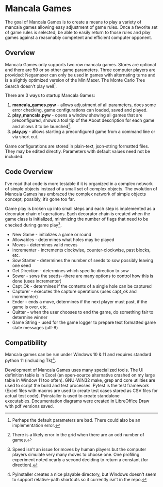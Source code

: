 # Mancala Games #
The goal of Mancala Games is to create a means to play a variety of mancala games allowing easy adjustment of game rules. Once a favorite set of game rules is selected, be able to easily return to those rules and play games against a reasonably competent and efficient computer opponent.

## Overview ##

Mancala Games only supports two row mancala games. Stores are optional and there are 50 or so other game parameters. Three computer players are provided: Negamaxer can only be used in games with alternating turns and is a slightly optimized version of the MiniMaxer. The Monte Carlo Tree Search doesn't play well[^1].

There are 3 ways to startup Mancala Games:


1. **mancala_games.pyw** - allows adjustment of all parameters, does some error checking, game configurations can loaded, saved and played.
1. **play_mancala.pyw** - opens a window showing all games that are preconfigured, shows a tool tip of the About description for each game and allows it to be launched[^2].
1. **play.py** - allows starting a preconfigured game from a command line or via short cut.

Game configurations are stored in plain-text, json-string formatted files. They may be edited directly. Parameters with default values need not be included.

## Code Overview ##
I’ve read that code is more testable if it is organized in a complex network of simple objects instead of a small set of complex objects. The evolution of Mancala Games has embraced the complex network of simple objects concept; possibly, it’s gone too far.

Game play is broken up into small steps and each step is implemented as a decorator chain of operations. Each decorator chain is created when the game class is initialized, minimizing the number of flags that need to be checked during game play[^3]. 


* New Game - initializes a game or round
* Allowables - determines what holes may be played
* Moves - determines valid moves
* Incrementer - increments clockwise, counter-clockwise, past blocks, etc.
* Sow Starter - determines the number of seeds to sow possibly leaving one seed
* Get Direction - determines which specific direction to sow 
* Sower - sows the seeds--there are many options to control how this is done (uses incrementer)
* Capt_Ok - determines if the contents of a single hole can be captured
* Capturer - executes the capture operations (uses capt_ok and incrementer)
* Ender - ends a move, determines if the next player must past, if the game is over, etc.
* Quitter - when the user chooses to end the game, do something fair to determine winner
* Game String - used for the game logger to prepare text formatted game state messages (utf-8)

## Compatibility ##
Mancala games can be run under Windows 10 & 11 and requires standard python 11 (including Tk)[^4].

Development of Mancala Games uses many specialized tools. The UI definition table is in Excel (an open-source alternative crashed on my large table in Window 11 too often). GNU-WIN32 make, grep and core utilities are used to script the build and test processes. Pytest is the test framework (Excel files with macros are used to create test cases stored as CSV files for actual test code). Pyinstaller is used to create standalone executables. Documentation diagrams were created in LibreOffice Draw with pdf versions saved.

[^1]: Perhaps the default parameters are bad. There could also be an implementation error.

[^2]: There is a likely error in the grid when there are an odd number of games.

[^3]: Speed isn't an issue for moves by human players but the computer players simulate very many moves to choose one. One profiling experiment noted nearly a second deciding to return a constant (for direction).

[^4]: Pyinstaller creates a nice playable directory, but Windows doesn't seem to support relative-path shortcuts so it currently isn't in the repo. 